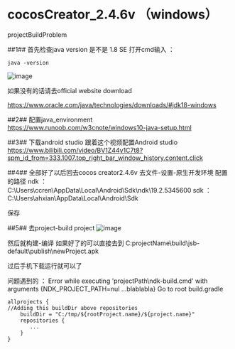 # cocosCreator_2.4.6v （windows）
projectBuildProblem

##1##
首先检查java version 是不是 1.8 SE 
打开cmd输入 ：

```
java -version
```
![image](https://user-images.githubusercontent.com/49250073/160803094-05aeacbd-f395-49fb-a241-03313aa2452a.png)

如果没有的话请去official website download

https://www.oracle.com/java/technologies/downloads/#jdk18-windows

##2##
配置java_environment
https://www.runoob.com/w3cnote/windows10-java-setup.html

##3##
下载android studio
跟着这个视频配置Android studio
https://www.bilibili.com/video/BV1Z44y1C7t8?spm_id_from=333.1007.top_right_bar_window_history.content.click

##4##
全部好了以后回去cocos creator2.4.6v
去文件-设置-原生开发环境 配置的路径 
ndk ： C:\Users\ccren\AppData\Local\Android\Sdk\ndk\19.2.5345600
sdk ：C:\Users\ahxian\AppData\Local\Android\Sdk

保存

##5##
去project-build project
![image](https://user-images.githubusercontent.com/49250073/160804505-6ca9efa9-9541-43f1-9c9b-f174cbc98c05.png)

然后就构建-编译
如果好了的可以直接去到
C:projectName\build\jsb-default\publish\newProject.apk

过后手机下载运行就可以了

问题遇到的 ：
Error while executing 'projectPath\ndk-build.cmd' with arguments {NDK_PROJECT_PATH=nul ...blablabla}
Go to root build.gradle
```
allprojects {
//Adding this buildDir above repositories 
    buildDir = "C:/tmp/${rootProject.name}/${project.name}"
    repositories {
       ...
    }
}
```
